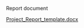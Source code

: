 
Report document

[Project_Report_template.docx](https://github.com/Neha0200/MiniProject_Template/files/8377218/Project_Report_template.docx)



